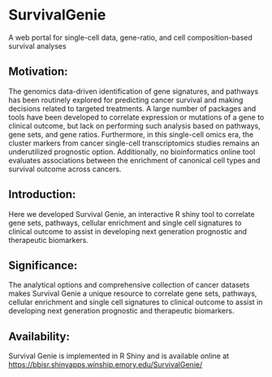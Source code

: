 # SurvivalGenie

A web portal for single-cell data, gene-ratio, and cell composition-based survival analyses

## Motivation: 
The genomics data-driven identification of gene signatures, and pathways has been routinely explored for predicting cancer survival and making decisions related to targeted treatments. A large number of packages and tools have been developed to correlate expression or mutations of a gene to clinical outcome, but lack on performing such analysis based on pathways, gene sets, and gene ratios. Furthermore, in this single-cell omics era, the cluster markers from cancer single-cell transcriptomics studies remains an underutilized prognostic option. Additionally, no bioinformatics online tool evaluates associations between the enrichment of canonical cell types and survival outcome across cancers. 

## Introduction: 
Here we developed Survival Genie, an interactive R shiny tool to correlate gene sets, pathways, cellular enrichment and single cell signatures to clinical outcome to assist in developing next generation prognostic and therapeutic biomarkers.  

## Significance:
The analytical options and comprehensive collection of cancer datasets makes Survival Genie a unique resource to correlate gene sets, pathways, cellular enrichment and single cell signatures to clinical outcome to assist in developing next generation prognostic and therapeutic biomarkers.

## Availability: 
Survival Genie is implemented in R Shiny and is available online at https://bbisr.shinyapps.winship.emory.edu/SurvivalGenie/
